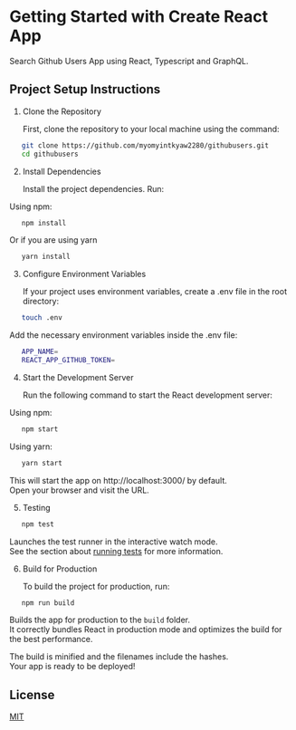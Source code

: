 # Getting Started with Create React App

Search Github Users App using React, Typescript and GraphQL.

## Project Setup Instructions

1. Clone the Repository

   First, clone the repository to your local machine using the command:

```bash
   git clone https://github.com/myomyintkyaw2280/githubusers.git
   cd githubusers
```

2. Install Dependencies

   Install the project dependencies. Run:

Using npm:

```bash
   npm install
```
   Or if you are using yarn
```bash
   yarn install
```

3. Configure Environment Variables

   If your project uses environment variables, create a .env file in the root directory:

```bash
   touch .env
```

   Add the necessary environment variables inside the .env file:

```bash
   APP_NAME=
   REACT_APP_GITHUB_TOKEN=
```

4. Start the Development Server

   Run the following command to start the React development server:

Using npm:
```bash
   npm start
```
   Using yarn:

```bash
   yarn start
```

This will start the app on http://localhost:3000/ by default. \
Open your browser and visit the URL.

5. Testing


```bash
   npm test
```

Launches the test runner in the interactive watch mode.\
See the section about [running tests](https://facebook.github.io/create-react-app/docs/running-tests) for more information.

6. Build for Production

   To build the project for production, run:

```bash
   npm run build
```

Builds the app for production to the `build` folder.\
It correctly bundles React in production mode and optimizes the build for the best performance.

The build is minified and the filenames include the hashes.\
Your app is ready to be deployed!





## License

[MIT](https://choosealicense.com/licenses/mit/)